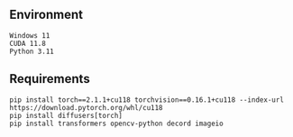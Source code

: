 ## Environment

~~~
Windows 11
CUDA 11.8
Python 3.11
~~~

## Requirements

~~~
pip install torch==2.1.1+cu118 torchvision==0.16.1+cu118 --index-url https://download.pytorch.org/whl/cu118
pip install diffusers[torch]
pip install transformers opencv-python decord imageio
~~~
